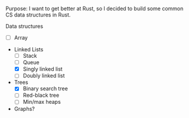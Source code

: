Purpose: I want to get better at Rust, so I decided to build some common CS data structures in Rust.

Data structures
- [ ] Array
- Linked Lists
    - [ ] Stack
    - [ ] Queue
    - [x] Singly linked list
    - [ ] Doubly linked list
- Trees
    - [x] Binary search tree
    - [ ] Red-black tree
    - [ ] Min/max heaps
- Graphs?